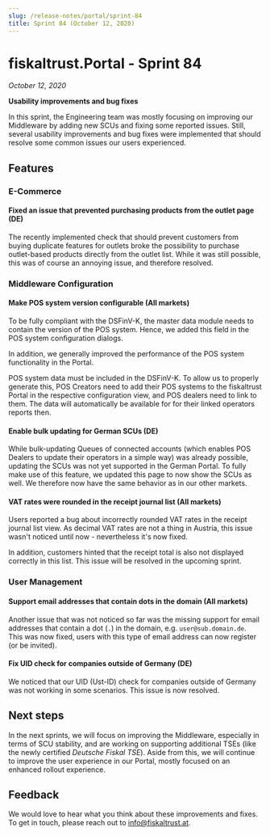 ```yaml
---
slug: /release-notes/portal/sprint-84
title: Sprint 84 (October 12, 2020)
---
```


# fiskaltrust.Portal - Sprint 84
_October 12, 2020_

**Usability improvements and bug fixes**

In this sprint, the Engineering team was mostly focusing on improving our Middleware by adding new SCUs and fixing some reported issues. Still, several usability improvements and bug fixes were implemented that should resolve some common issues our users experienced.

## Features

### E-Commerce

#### Fixed an issue that prevented purchasing products from the outlet page (DE)
The recently implemented check that should prevent customers from buying duplicate features for outlets broke the possibility to purchase outlet-based products directly from the outlet list. While it was still possible, this was of course an annoying issue, and therefore resolved.

### Middleware Configuration

#### Make POS system version configurable (All markets)
To be fully compliant with the DSFinV-K, the master data module needs to contain the version of the POS system. Hence, we added this field in the POS system configuration dialogs.

In addition, we generally improved the performance of the POS system functionality in the Portal.

<div class="alert alert--info" role="alert">POS system data must be included in the DSFinV-K. To allow us to properly generate this, POS Creators need to add their POS systems to the fiskaltrust Portal in the respective configuration view, and POS dealers need to link to them. The data will automatically be available for for their linked operators reports then.</div>

#### Enable bulk updating for German SCUs (DE)
While bulk-updating Queues of connected accounts (which enables POS Dealers to update their operators in a simple way) was already possible, updating the SCUs was not yet supported in the German Portal. To fully make use of this feature, we updated this page to now show the SCUs as well. We therefore now have the same behavior as in our other markets.

#### VAT rates were rounded in the receipt journal list (All markets)
Users reported a bug about incorrectly rounded VAT rates in the receipt journal list view. As decimal VAT rates are not a thing in Austria, this issue wasn't noticed until now - nevertheless it's now fixed. 

In addition, customers hinted that the receipt total is also not displayed correctly in this list. This issue will be resolved in the upcoming sprint.

### User Management

#### Support email addresses that contain dots in the domain (All markets)
Another issue that was not noticed so far was the missing support for email addresses that contain a dot (`.`) in the domain, e.g. `user@sub.domain.de`. This was now fixed, users with this type of email address can now register (or be invited).

#### Fix UID check for companies outside of Germany (DE)
We noticed that our UID (Ust-ID) check for companies outside of Germany was not working in some scenarios. This issue is now resolved.

## Next steps
In the next sprints, we will focus on improving the Middleware, especially in terms of SCU stability, and are working on supporting additional TSEs (like the newly certified _Deutsche Fiskal TSE_). Aside from this, we will continue to improve the user experience in our Portal, mostly focused on an enhanced rollout experience.

## Feedback
We would love to hear what you think about these improvements and fixes. To get in touch, please reach out to [info@fiskaltrust.at](mailto:info@fiskaltrust.at).